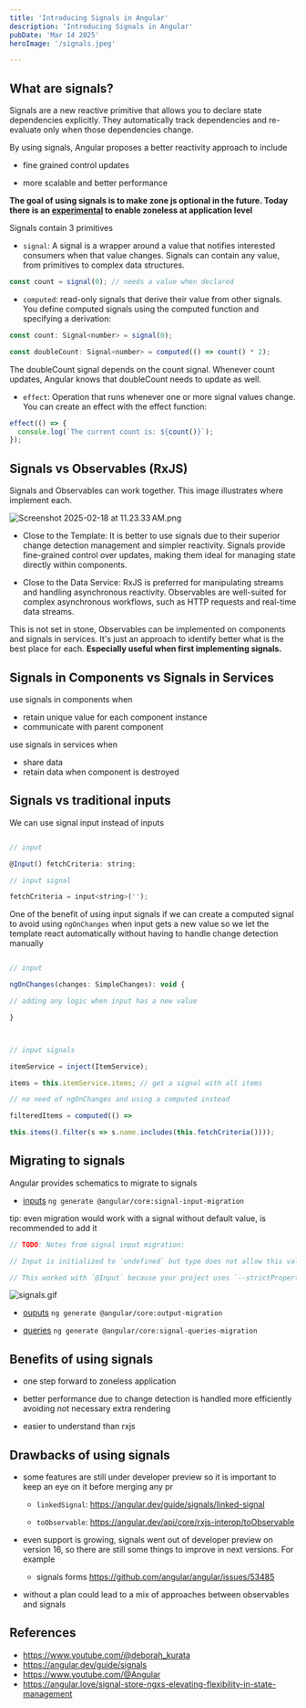 ```yaml
---
title: 'Introducing Signals in Angular'
description: 'Introducing Signals in Angular'
pubDate: 'Mar 14 2025'
heroImage: '/signals.jpeg'

---
```


## What are signals?

Signals are a new reactive primitive that allows you to declare state dependencies explicitly. They automatically track dependencies and re-evaluate only when those dependencies change.

By using signals, Angular proposes a better reactivity approach to include

- fine grained control updates

- more scalable and better performance

**The goal of using signals is to make zone js optional in the future. Today there is an [experimental](https://angular.dev/guide/experimental/zoneless) to enable zoneless at application level**

Signals contain 3 primitives

- `signal`: A signal is a wrapper around a value that notifies interested consumers when that value changes. Signals can contain any value, from primitives to complex data structures.

```javascript
const count = signal(0); // needs a value when declared
```

- `computed`: read-only signals that derive their value from other signals. You define computed signals using the computed function and specifying a derivation:

```javascript
const count: Signal<number> = signal(0);

const doubleCount: Signal<number> = computed(() => count() * 2);
```

The doubleCount signal depends on the count signal. Whenever count updates, Angular knows that doubleCount needs to update as well.

- `effect`: Operation that runs whenever one or more signal values change. You can create an effect with the effect function:

```javascript
effect(() => {
  console.log(`The current count is: ${count()}`);
});
```

## Signals vs Observables (RxJS)

Signals and Observables can work together. This image illustrates where implement each.

![Screenshot 2025-02-18 at 11.23.33 AM.png](/signalsandrxjs.png)

- Close to the Template: It is better to use signals due to their superior change detection management and simpler reactivity. Signals provide fine-grained control over updates, making them ideal for managing state directly within components.

- Close to the Data Service: RxJS is preferred for manipulating streams and handling asynchronous reactivity. Observables are well-suited for complex asynchronous workflows, such as HTTP requests and real-time data streams.

This is not set in stone, Observables can be implemented on components and signals in services. It's just an approach to identify better what is the best place for each. **Especially useful when first implementing signals.**

## Signals in Components vs Signals in Services

use signals in components when

- retain unique value for each component instance
- communicate with parent component

use signals in services when

- share data
- retain data when component is destroyed

## Signals vs traditional inputs

We can use signal input instead of inputs

```javascript

// input

@Input() fetchCriteria: string;

// input signal

fetchCriteria = input<string>('');

```

One of the benefit of using input signals if we can create a computed signal to avoid using `ngOnChanges` when input gets a new value so we let the template react automatically without having to handle change detection manually

```javascript

// input

ngOnChanges(changes: SimpleChanges): void {

// adding any logic when input has a new value

}



// input signals

itemService = inject(ItemService);

items = this.itemService.items; // get a signal with all items

// no need of ngOnChanges and using a computed instead

filteredItems = computed(() =>

this.items().filter(s => s.name.includes(this.fetchCriteria())));

```

## Migrating to signals

Angular provides schematics to migrate to signals

- [inputs](https://angular.dev/reference/migrations/signal-inputs) `ng generate @angular/core:signal-input-migration`

tip: even migration would work with a signal without default value, is recommended to add it

```javascript
// TODO: Notes from signal input migration:

// Input is initialized to `undefined` but type does not allow this value.

// This worked with `@Input` because your project uses `--strictPropertyInitialization=false`.
```

![signals.gif](/.attachments/signals-8e24da01-264e-4b6c-a693-7b259dbc0f91.gif)

- [ouputs](https://angular.dev/reference/migrations/outputs) `ng generate @angular/core:output-migration`

- [queries](https://angular.dev/reference/migrations/signal-queries) `ng generate @angular/core:signal-queries-migration`

## Benefits of using signals

- one step forward to zoneless application

- better performance due to change detection is handled more efficiently avoiding not necessary extra rendering

- easier to understand than rxjs

## Drawbacks of using signals

- some features are still under developer preview so it is important to keep an eye on it before merging any pr

  - `linkedSignal`: https://angular.dev/guide/signals/linked-signal

  - `toObservable`: https://angular.dev/api/core/rxjs-interop/toObservable

- even support is growing, signals went out of developer preview on version 16, so there are still some things to improve in next versions. For example

  - signals forms https://github.com/angular/angular/issues/53485

- without a plan could lead to a mix of approaches between observables and signals

## References

- https://www.youtube.com/@deborah_kurata
- https://angular.dev/guide/signals
- https://www.youtube.com/@Angular
- https://angular.love/signal-store-ngxs-elevating-flexibility-in-state-management
